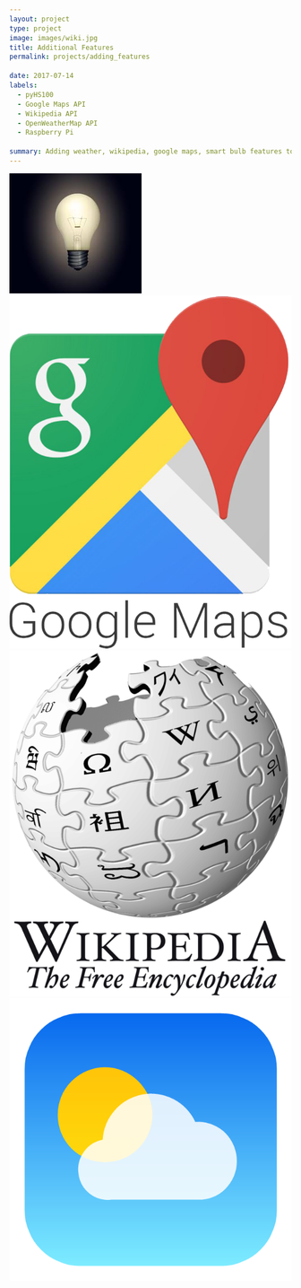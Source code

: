 ```yaml
---
layout: project
type: project
image: images/wiki.jpg
title: Additional Features
permalink: projects/adding_features

date: 2017-07-14
labels:
  - pyHS100
  - Google Maps API
  - Wikipedia API
  - OpenWeatherMap API
  - Raspberry Pi

summary: Adding weather, wikipedia, google maps, smart bulb features to Raspberry Pi Chat bot.
---
```


<div class="ui small rounded images">
  <img class="ui image" src="../images/bulb.jpg">
  <img class="ui image" src="../images/gmaps.png">
  <img class="ui image" src="../images/wiki.png">
  <img class="ui image" src="../images/weather.jpg">
</div>
